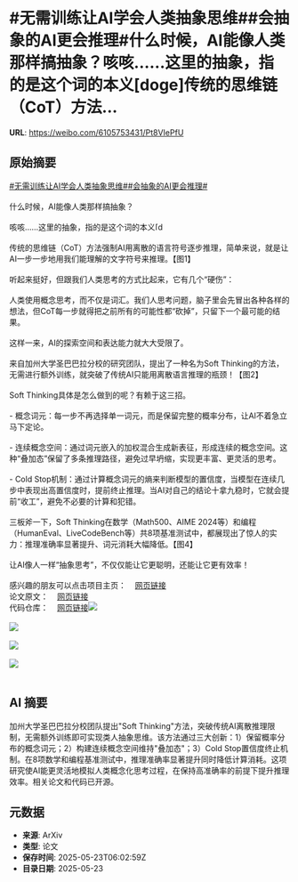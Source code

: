# #无需训练让AI学会人类抽象思维##会抽象的AI更会推理#什么时候，AI能像人类那样搞抽象？咳咳……这里的抽象，指的是这个词的本义[doge]传统的思维链（CoT）方法...

**URL**: https://weibo.com/6105753431/Pt8VIePfU

## 原始摘要

<a href="https://m.weibo.cn/search?containerid=231522type%3D1%26t%3D10%26q%3D%23%E6%97%A0%E9%9C%80%E8%AE%AD%E7%BB%83%E8%AE%A9AI%E5%AD%A6%E4%BC%9A%E4%BA%BA%E7%B1%BB%E6%8A%BD%E8%B1%A1%E6%80%9D%E7%BB%B4%23&amp;extparam=%23%E6%97%A0%E9%9C%80%E8%AE%AD%E7%BB%83%E8%AE%A9AI%E5%AD%A6%E4%BC%9A%E4%BA%BA%E7%B1%BB%E6%8A%BD%E8%B1%A1%E6%80%9D%E7%BB%B4%23" data-hide=""><span class="surl-text">#无需训练让AI学会人类抽象思维#</span></a><a href="https://m.weibo.cn/search?containerid=231522type%3D1%26t%3D10%26q%3D%23%E4%BC%9A%E6%8A%BD%E8%B1%A1%E7%9A%84AI%E6%9B%B4%E4%BC%9A%E6%8E%A8%E7%90%86%23&amp;extparam=%23%E4%BC%9A%E6%8A%BD%E8%B1%A1%E7%9A%84AI%E6%9B%B4%E4%BC%9A%E6%8E%A8%E7%90%86%23" data-hide=""><span class="surl-text">#会抽象的AI更会推理#</span></a><br><br>什么时候，AI能像人类那样搞抽象？<br><br>咳咳……这里的抽象，指的是这个词的本义<span class="url-icon"><img alt="[doge]" src="https://h5.sinaimg.cn/m/emoticon/icon/others/d_doge-be7f768d78.png" style="width:1em; height:1em;" referrerpolicy="no-referrer"></span><br><br>传统的思维链（CoT）方法强制AI用离散的语言符号逐步推理，简单来说，就是让AI一步一步地用我们能理解的文字符号来推理。【图1】<br><br>听起来挺好，但跟我们人类思考的方式比起来，它有几个“硬伤”：<br><br>人类使用概念思考，而不仅是词汇。我们人思考问题，脑子里会先冒出各种各样的想法，但CoT每一步就得把之前所有的可能性都“砍掉”，只留下一个最可能的结果。<br><br>这样一来，AI的探索空间和表达能力就大大受限了。<br><br>来自加州大学圣巴巴拉分校的研究团队，提出了一种名为Soft Thinking的方法，无需进行额外训练，就突破了传统AI只能用离散语言推理的瓶颈！【图2】<br><br>Soft Thinking具体是怎么做到的呢？有赖于这三招。<br><br>- 概念词元：每一步不再选择单一词元，而是保留完整的概率分布，让AI不着急立马下定论。<br><br>- 连续概念空间：通过词元嵌入的加权混合生成新表征，形成连续的概念空间。这种“叠加态”保留了多条推理路径，避免过早坍缩，实现更丰富、更灵活的思考。<br><br>- Cold Stop机制：通过计算概念词元的熵来判断模型的置信度，当模型在连续几步中表现出高置信度时，提前终止推理。当AI对自己的结论十拿九稳时，它就会提前“收工”，避免不必要的计算和犯错。<br><br>三板斧一下，Soft Thinking在数学（Math500、AIME 2024等）和编程（HumanEval、LiveCodeBench等）共8项基准测试中，都展现出了惊人的实力：推理准确率显著提升、词元消耗大幅降低。【图4】<br><br>让AI像人一样“抽象思考”，不仅仅能让它更聪明，还能让它更有效率！<br><br>感兴趣的朋友可以点击项目主页：<a href="https://weibo.cn/sinaurl?u=https%3A%2F%2Fsoft-thinking.github.io%2F" data-hide=""><span class="url-icon"><img style="width: 1rem;height: 1rem" src="https://h5.sinaimg.cn/upload/2015/09/25/3/timeline_card_small_web_default.png" referrerpolicy="no-referrer"></span><span class="surl-text">网页链接</span></a><br>论文原文：<a href="https://weibo.cn/sinaurl?u=https%3A%2F%2Farxiv.org%2Fabs%2F2505.15778" data-hide=""><span class="url-icon"><img style="width: 1rem;height: 1rem" src="https://h5.sinaimg.cn/upload/2015/09/25/3/timeline_card_small_web_default.png" referrerpolicy="no-referrer"></span><span class="surl-text">网页链接</span></a><br>代码仓库：<a href="https://weibo.cn/sinaurl?u=https%3A%2F%2Fgithub.com%2Feric-ai-lab%2FSoft-Thinking" data-hide=""><span class="url-icon"><img style="width: 1rem;height: 1rem" src="https://h5.sinaimg.cn/upload/2015/09/25/3/timeline_card_small_web_default.png" referrerpolicy="no-referrer"></span><span class="surl-text">网页链接</span></a><img style="" src="https://tvax4.sinaimg.cn/large/006Fd7o3gy1i1pd6si5dnj30zk0npgsm.jpg" referrerpolicy="no-referrer"><br><br><img style="" src="https://tvax4.sinaimg.cn/large/006Fd7o3gy1i1pd6w7rrxj30zk0uewno.jpg" referrerpolicy="no-referrer"><br><br><img style="" src="https://tvax3.sinaimg.cn/large/006Fd7o3gy1i1pd6xrwhtj30zk0dttgp.jpg" referrerpolicy="no-referrer"><br><br><img style="" src="https://tvax1.sinaimg.cn/large/006Fd7o3gy1i1pd74obrjj30zk0tkwsk.jpg" referrerpolicy="no-referrer"><br><br>

## AI 摘要

加州大学圣巴巴拉分校团队提出"Soft Thinking"方法，突破传统AI离散推理限制，无需额外训练即可实现类人抽象思维。该方法通过三大创新：1）保留概率分布的概念词元；2）构建连续概念空间维持"叠加态"；3）Cold Stop置信度终止机制。在8项数学和编程基准测试中，推理准确率显著提升同时降低计算消耗。这项研究使AI能更灵活地模拟人类概念化思考过程，在保持高准确率的前提下提升推理效率。相关论文和代码已开源。

## 元数据

- **来源**: ArXiv
- **类型**: 论文
- **保存时间**: 2025-05-23T06:02:59Z
- **目录日期**: 2025-05-23
